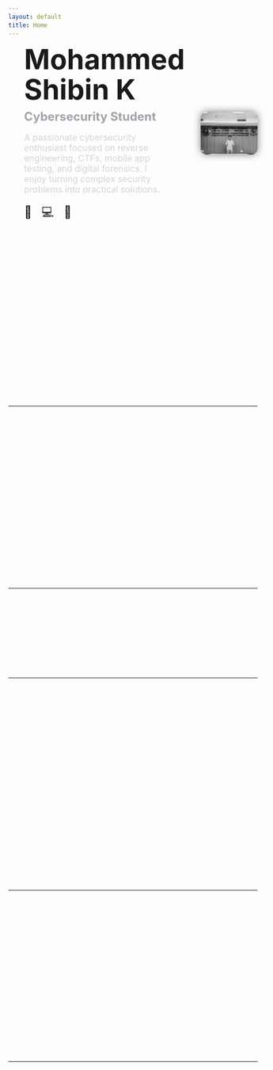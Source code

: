```yaml
---
layout: default
title: Home
---
```


<div class="hero-section">
  <div class="hero-left">
    <h1 class="hero-name">
      <span>Mohammed</span><br>
      <span>Shibin K</span>
    </h1>
    <h2 class="hero-role">Cybersecurity Student</h2>
    <p class="hero-desc">
      A passionate cybersecurity enthusiast focused on reverse engineering, CTFs, mobile app testing, and digital forensics. I enjoy turning complex security problems into practical solutions.
    </p>
    <div class="social-icons">
      <a href="https://linkedin.com/in/yourprofile" target="_blank">🔗</a>
      <a href="https://github.com/shibzzz" target="_blank">💻</a>
      <a href="#contact">📧</a>
    </div>
  </div>

  <div class="hero-right">
    <img src="/assets/img/profile.jpg" alt="Mohammed Shibin K" class="hero-img">
  </div>
</div>
<section class="reveal-on-scroll">
  <h2>👋 About Me</h2>
  <p>
    I'm <strong>Mohammed Shibin K</strong>, a passionate cybersecurity student focused on hands-on problem solving, tool development, and digital investigations. I enjoy exploring offensive and defensive techniques through real-world scenarios and CTFs.
  </p>
  <p>
    I’ve participated in multiple cybersecurity events, completed practical labs (TryHackMe, DVIA, Burp Suite testing), and worked on projects related to multi-factor authentication, mobile app security, and WiFi DoS detection.
  </p>
  <p>
    Currently, I’m diving deeper into reverse engineering, malware analysis, and cyber forensics — aiming to contribute to both technical communities and secure systems design.
  </p>
</section>

---

<section class="reveal-on-scroll">
  <h2>🚀 Projects</h2>

  <div class="project-card">
    <h3 class="project-title">🔐 TriCrypt Authentication System</h3>
    <p class="project-desc">A three-level authentication mechanism combining passphrases, image patterns, and gesture-based face recognition.</p>
    <a class="project-link" href="{{ '/projects/' | relative_url }}">View Project</a>
  </div>

  <div class="project-card">
    <h3 class="project-title">📶 WiFi DoS Detection</h3>
    <p class="project-desc">A final year B.Sc. project built using Python and Scapy to detect denial-of-service signals in wireless traffic.</p>
    <a class="project-link" href="#">Read More</a>
  </div>
</section>

---

<section class="reveal-on-scroll">
  <h2>🛠️ Skills</h2>
  <div class="skills-list">
    <span class="skill">Python</span>
    <span class="skill">Burp Suite</span>
    <span class="skill">Wireshark</span>
    <span class="skill">Linux</span>
    <span class="skill">OpenCV</span>
    <span class="skill">Frida</span>
    <span class="skill">ADB</span>
    <span class="skill">Git & GitHub</span>
    <span class="skill">Reverse Engineering</span>
    <span class="skill">Mobile Pentesting</span>
    <span class="skill">Autopsy</span>
    <span class="skill">FTK Imager</span>
    <span class="skill">SQL</span>
    <span class="skill">Jekyll</span>
  </div>
</section>

---

<section class="reveal-on-scroll">
  <h2>🎓 Education</h2>
  <h3>M.Sc. Cyber Security</h3>
  <p><strong>National Forensic Sciences University, Bhopal</strong><br>
  <em>2023 – 2025</em></p>
  <p>Focus Areas: Cybercrime Investigation, Mobile App Testing, Digital Forensics, Advanced Networking, Legal Procedures</p>

  <h3>B.Sc. Cyber Forensics</h3>
  <p><strong>[Your Previous University Name]</strong><br>
  <em>2020 – 2023</em></p>
  <p>Projects: WiFi DoS Detection, TriCrypt Authentication<br>
  Learned: Packet analysis, Network Security, System Forensics, Encryption basics</p>
</section>

---

<section class="reveal-on-scroll">
  <h2>📬 Contact</h2>
  <p>Feel free to reach out for:</p>
  <ul>
    <li>CTF collaborations</li>
    <li>Research projects</li>
    <li>Cybersecurity internships</li>
    <li>Freelance testing work</li>
  </ul>

  <p><strong>📧 Email:</strong> <a href="mailto:mohammedshibin@example.com">mohammedshibin@example.com</a></p>
  <p><strong>💼 LinkedIn:</strong> <a href="https://linkedin.com/in/yourprofile">linkedin.com/in/yourprofile</a></p>
  <p><strong>💻 GitHub:</strong> <a href="https://github.com/shibzzz">github.com/shibzzz</a></p>
</section>

---

<script>
document.addEventListener("DOMContentLoaded", function () {
  const reveals = document.querySelectorAll('.reveal-on-scroll');
  function revealOnScroll() {
    for (const el of reveals) {
      const rect = el.getBoundingClientRect();
      if (rect.top < window.innerHeight - 60) {
        el.classList.add('visible');
      }
    }
  }
  window.addEventListener('scroll', revealOnScroll);
  revealOnScroll();
});
</script>
<style>
/* Layout grid for top hero section */
.hero-section {
  display: grid;
  grid-template-columns: 1fr 1fr;
  gap: 2rem;
  align-items: center;
  margin-bottom: 4rem;
}
.hero-left {
  padding-left: 2rem;
}
.hero-name {
  font-size: 3.5rem;
  line-height: 1.1;
  margin: 0;
}
.hero-role {
  font-size: 1.5rem;
  color: #a1a1aa;
  margin: 0.5rem 0;
}
.hero-desc {
  font-size: 1.1rem;
  color: #d4d4d8;
  max-width: 90%;
}
.social-icons a {
  font-size: 1.5rem;
  margin-right: 1rem;
  text-decoration: none;
}
.hero-right {
  text-align: right;
}
.hero-img {
  width: 300px;
  border-radius: 12px;
  filter: grayscale(100%);
  box-shadow: 0 0 15px rgba(0,0,0,0.5);
}

/* Responsive behavior */
@media (max-width: 768px) {
  .hero-section {
    grid-template-columns: 1fr;
    text-align: center;
  }
  .hero-left {
    padding-left: 0;
  }
  .hero-right {
    margin-top: 2rem;
    text-align: center;
  }
  .hero-img {
    width: 70%;
  }
}
</style>
<style>
.reveal-on-scroll {
  opacity: 0;
  transform: translateY(40px);
  transition: opacity 0.7s ease, transform 0.7s ease;
}
.reveal-on-scroll.visible {
  opacity: 1;
  transform: translateY(0);
}
section {
  margin-bottom: 4rem;
}
</style>
